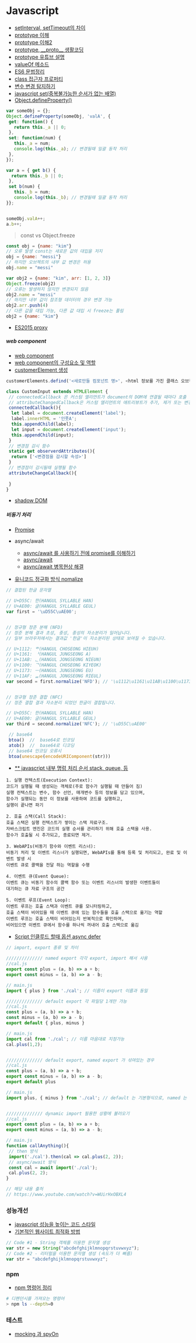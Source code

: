 # Javascript
* [setInterval, setTimeout의 차이](https://www.jiwon.me/setinterval-vs-settimeout/?fbclid=IwAR3Y_Ul-RzI6wh3aGiLNLu9vEBNu-hbII_TWzcCRHsIW7Xec5kgKwG_rPCM)
* [prototype 이해](https://poiemaweb.com/js-prototype)
* [prototype 이해2](https://velog.io/@adam2/%EC%9E%90%EB%B0%94%EC%8A%A4%ED%81%AC%EB%A6%BD%ED%8A%B8-Prototype-%EC%99%84%EB%B2%BD-%EC%A0%95%EB%A6%AC)
* [prototype, \_\_proto__ 생활코딩](https://www.youtube.com/watch?v=wT1Bl5uV27Y)
* [prototype 유튜브 설명](https://www.youtube.com/watch?v=wUgmzvExL_E&t=16s)
* [valueOf 메소드](https://dev.to/composite/valueof-mesodeu-mweohareo-issnya-1n97?fbclid=IwAR3NbHOY1Y-H7jxBdIdUTw1gzL0cf3Mdx_hpcP76m24qr08CQK-whDqUe5Q)
* [ES6 문법정리](https://velog.io/@decody/ES6-Sheetsheet)
* [class 접근자 프로퍼티](https://velog.io/@bigbrothershin/JavaScript-%EC%A0%91%EA%B7%BC%EC%9E%90-%ED%94%84%EB%A1%9C%ED%8D%BC%ED%8B%B0-getter-setter)
* [변수 변경 탐지하기](https://www.zerocho.com/category/JavaScript/post/5a6578a3c994bd001ba0f9d9)
* [javascript set(중복불가능한 순서가 없는 배열)](https://developer.mozilla.org/ko/docs/Web/JavaScript/Reference/Global_Objects/Set)
* [Object.defineProperty()](https://developer.mozilla.org/ko/docs/Web/JavaScript/Reference/Global_Objects/Object/defineProperty)
```javascript
var someObj = {};
Object.defineProperty(someObj, 'valA', {
 get: function() {
   return this._a || 0;
 },
 set: function(num) {
   this._a = num;
   console.log(this._a); // 변경될때 일괄 동작 처리
 },
});

var a = { get b() {
  return this._b || 0;
 },
 set b(num) {
   this._b = num;
   console.log(this._b); // 변경될때 일괄 동작 처리
}};


someObj.valA++;
a.b++;
```

> const vs Object.freeze
```javascript
const obj = {name: "kim"}
// 오류 발생 const는 새로운 값의 대입을 저지
obj = {name: "messi"}
// 하지만 오브젝트의 내부 값 변경은 허용
obj.name = "messi"

var obj2 = {name: "kim", arr: [1, 2, 3]}
Object.freeze(obj2)
// 오류는 발생하지 않지만 변경되지 않음
obj2.name = "messi"
// 하지만 내부 값이 참조형 데이터의 경우 변경 가능
obj2.arr.push(4)
// 다른 값을 대입 가능, 다른 값 대입 시 freeze는 풀림
obj2 = {name: "kim"}
```

* [ES2015 proxy](https://www.zerocho.com/category/EcmaScript/post/57ca5f053316f61500c4f902)
##### web component
* [web component](https://developer.mozilla.org/ko/docs/Web/Web_Components)
* [web component의 구성요소 및 역할](https://d2.naver.com/helloworld/188655)
* [customerElement 생성](https://developer.mozilla.org/ko/docs/Web/Web_Components/Using_custom_elements)
```javascript
customerElements.defind('<새로만들 컴포넌트 명>', <html 정보를 가진 클래스 오브젝트>) 

class CustomInput extends HTMLElement {
 // connectedCallback 은 커스텀 엘리먼트가 document의 DOM에 연결될 때마다 호출
 // attributeChangedCallback은 커스텀 엘리먼트의 애트리뷰트가 추가, 제거 또는 변경될때 호출
 connectedCallback(){
  let label = document.createElement('label');
  label.innerHTML = '인풋A';
  this.appendChild(label);
  let input = document.createElement('input');
  this.appendChild(input);
 }
 // 변경점 감시 함수
 static get observerdAttributes(){
  return ['<변경점을 감시할 속성>']
 }
 // 변경점이 감시될때 실행될 함수
 attributeChangeCallback(){
  
 }
}

```
* [shadow DOM](https://developer.mozilla.org/ko/docs/Web/Web_Components/Using_shadow_DOM)


##### 비동기 처리

* [Promise](https://ko.javascript.info/promise-basics)

* async/await
  * [async/await 를 사용하기 전에 promise를 이해하기](https://medium.com/@kiwanjung/%EB%B2%88%EC%97%AD-async-await-%EB%A5%BC-%EC%82%AC%EC%9A%A9%ED%95%98%EA%B8%B0-%EC%A0%84%EC%97%90-promise%EB%A5%BC-%EC%9D%B4%ED%95%B4%ED%95%98%EA%B8%B0-955dbac2c4a4)
  * [async/await](https://joshua1988.github.io/web-development/javascript/js-async-await/)
  * [async/await 병목현상 해결](https://akasai.space/node-js/solving_promise_bottleneck/)

* [유니코드 정규화 방식 nomalize](https://developer.mozilla.org/ko/docs/Web/JavaScript/Reference/Global_Objects/String/normalize)
```javascript 
// 결합된 한글 문자열

// U+D55C: 한(HANGUL SYLLABLE HAN)
// U+AE00: 글(HANGUL SYLLABLE GEUL)
var first = '\uD55C\uAE00';


// 정규형 정준 분해 (NFD)
// 정준 분해 결과 초성, 중성, 종성의 자소분리가 일어납니다.
// 일부 브라우저에서는 결과값 '한글'이 자소분리된 상태로 보여질 수 있습니다.

// U+1112: ᄒ(HANGUL CHOSEONG HIEUH)
// U+1161: ᅡ(HANGUL JUNGSEONG A)
// U+11AB: ᆫ(HANGUL JONGSEONG NIEUN)
// U+1100: ᄀ(HANGUL CHOSEONG KIYEOK)
// U+1173: ᅳ(HANGUL JUNGSEONG EU)
// U+11AF: ᆯ(HANGUL JONGSEONG RIEUL)
var second = first.normalize('NFD'); // '\u1112\u1161\u11AB\u1100\u1173\u11AF'


// 정규형 정준 결합 (NFC)
// 정준 결합 결과 자소분리 되었던 한글이 결합됩니다.

// U+D55C: 한(HANGUL SYLLABLE HAN)
// U+AE00: 글(HANGUL SYLLABLE GEUL)
var third = second.normalize('NFC'); // '\uD55C\uAE00'

```
```javascript
 // base64
 btoa()  //  base64로 인코딩
 atob()  //  base64로 디코딩
 // base64 인코딩 오류시
 btoa(unescape(encodeURIComponent(str)))
```
* [** javascript 내부 명렁 처리 순서 stack, queue, 등](https://www.youtube.com/watch?v=v67LloZ1ieI)
```
1. 실행 컨텍스트(Execution Context):
코드가 실행될 때 생성되는 객체로(주로 함수가 실행될 때 만들어 짐)
실행 컨텍스트는 변수, 함수 선언, 매개변수 등의 정보를 담고 있으며,
함수가 실행되는 동안 이 정보를 사용하여 코드를 실행하고,
실행이 끝나면 파기

2. 호출 스택(Call Stack):
호출 스택은 실행 컨텍스트가 쌓이는 스택 자료구조.
자바스크립트 엔진은 코드의 실행 순서를 관리하기 위해 호출 스택을 사용.
함수가 호출될 시 추가되고, 종료되면 제거.

3. WebAPIs(비동기 함수와 이벤트 리스너):
비동기 처리 및 이벤트 리스너가 실행되면, WebAPIs를 통해 등록 및 처리되고, 완료 및 이벤트 발생 시
이벤트 큐로 콜백을 전달 하는 역할을 수행

4. 이벤트 큐(Event Queue):
이벤트 큐는 비동기 함수의 콜백 함수 또는 이벤트 리스너의 발생한 이벤트들이
대기하는 큐 자료 구조의 공간

5. 이벤트 루프(Event Loop):
이벤트 루프는 호출 스택과 이벤트 큐를 모니터링하고,
호출 스택이 비어있을 때 이벤트 큐에 있는 함수들을 호출 스택으로 옮기는 역할
이벤트 루프는 호출 스택이 비어있는지 반복적으로 확인하며,
비어있으면 이벤트 큐에서 함수를 하나씩 꺼내어 호출 스택으로 옮김
```
* [Script 인클루드 할때 옵션 async defer](https://www.youtube.com/watch?v=tJieVCgGzhs)

```javascript
// import, export 종류 및 차이

////////////// named export 각각 export, import 해서 사용
//cal.js
export const plus = (a, b) => a + b;
export const minus = (a, b) => a - b;

// main.js
import { plus } from './cal'; // 이름이 export 이름과 동일

////////////// default export 각 파일당 1개만 가능
//cal.js
const plus = (a, b) => a + b;
const minus = (a, b) => a - b;
export default { plus, minus }

// main.js
import cal from './cal'; // 이름 마음대로 지정가능
cal.plus(1,2);


////////////// default export, named export 가 섞여있는 경우
//cal.js
const plus = (a, b) => a + b;
export const minus = (a, b) => a - b;
export default plus

// main.js
import plus, { minus } from './cal'; // default 는 기본형식으로, named 는 {} 괄호를 이용해 import 


////////////// dynamic import 필용한 상황에 불러오기
//cal.js
export const plus = (a, b) => a + b;
export const minus = (a, b) => a - b;

// main.js
function callAnything(){
 // then 방식
 import('./cal').then(cal => cal.plus(2, 2));
 // async/await 방식
 const cal = await import('./cal');
 cal.plus(2, 2);
}

// 해당 내용 출처
// https://www.youtube.com/watch?v=WUirHxOBXL4

```


### 성능개선
* [javascript 성능을 높이는 코드 스타일](https://12bme.tistory.com/134)
* [기본적인 웹사이트 최적화 방법](https://12bme.tistory.com/128?category=682905)
```javascript
// Code #1 - String 객체를 이용한 문자열 생성 
var str = new String("abcdefghijklmnopqrstuvwxyz"); 
// Code #2 - 리터럴을 이용한 문자열 생성 (속도가 더 빠름)
var str = "abcdefghijklmnopqrstuvwxyz";

```

### npm
* [npm 명령어 정리](https://velog.io/@archivvonjang/npm-%EB%AA%85%EB%A0%B9%EC%96%B4-%EC%A0%95%EB%A6%AC)

```bash
# 디펜던시를 가져오는 명령어
> npm ls --depth=0 
```


### 테스트 
* [mocking 과 spyOn](https://www.daleseo.com/jest-fn-spy-on/)
